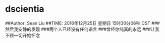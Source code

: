 # dscientia
##Author: Sean Liu
##TIME: 2016年12月25日 星期日 15时30分06秒 CST
###然后我安静的发现
###两个人已经没有任何语言
###曾经你纯真的永远
###让我不顾一切开始怀念
